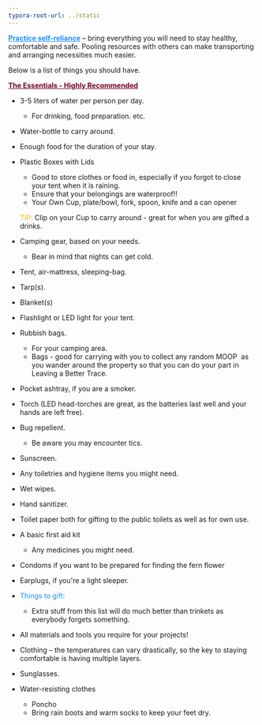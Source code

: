```yaml
---
typora-root-url: ../static
---
```


<span style="color:dodgerblue;"><u>**Practice self-reliance**</u></span> – bring everything you will need to stay healthy, comfortable and safe. Pooling resources with others can make transporting and arranging necessities much easier. 

Below is a list of things you should have.

<span style="color:#77011e;"><u>**The Essentials - Highly Recommended**</u> </span>

- 3-5 liters of water per person per day.
  - For drinking, food preparation. etc.


- Water-bottle to carry around.


- Enough food for the duration of your stay.


- Plastic Boxes with Lids 
  - Good to store clothes or food in, especially if you forgot to close your tent when it is raining.
  - Ensure that your belongings are waterproof!!
  - Your Own Cup, plate/bowl, fork, spoon, knife and a can opener  

  <span style="color:#fdb913;">TIP: </span>  Clip on your Cup to carry around - great for when you are gifted a drinks.


- Camping gear, based on your needs. 
  - Bear in mind that nights can get cold. 
- Tent, air-mattress, sleeping-bag.
- Tarp(s). 
- Blanket(s)
- Flashlight or LED light for your tent.
- Rubbish bags.
  - For your camping area.
  - Bags - good for carrying with you to collect any random MOOP  as you wander around the property so that you can do your part in Leaving a Better Trace.
- Pocket ashtray, if you are a smoker.
- Torch (LED head-torches are great, as the batteries last well and your hands are left free).
- Bug repellent.
  - Be aware you may encounter tics. 
- Sunscreen. 
- Any toiletries and hygiene items you might need.
- Wet wipes.
- Hand sanitizer.
- Toilet paper both for gifting to the public toilets as well as for own use.
- A basic first aid kit 
  - Any medicines you might need. 
- Condoms  if you want to be prepared for finding the fern flower
- Earplugs, if you're a light sleeper.
- <span style="color:dodgerblue;">Things to gift:</span>
  - Extra stuff from this list will do much better than trinkets as everybody forgets something.
- All materials and tools you require for your projects!
- Clothing – the temperatures can vary drastically, so the key to staying comfortable is having multiple layers. 
- Sunglasses.
- Water-resisting clothes  
  - Poncho  
  - Bring rain boots and warm socks to keep your feet dry.













